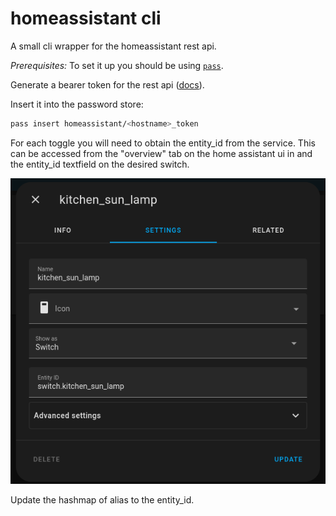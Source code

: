 # homeassistant cli

A small cli wrapper for the homeassistant rest api.

_Prerequisites:_
To set it up you should be using [`pass`](https://www.passwordstore.org/).

Generate a bearer token for the rest api ([docs](https://developers.home-assistant.io/docs/api/rest/)).

Insert it into the password store:
```sh
pass insert homeassistant/<hostname>_token
```

For each toggle you will need to obtain the entity_id from the service. This can be accessed from the "overview" tab on the home assistant ui in and the entity_id textfield on the desired switch.

![entity_id_setting](./assets/entity_id_settings_example.png)

<!-- TODO: update this to use a configuration file instead -->
Update the hashmap of alias to the entity_id.
